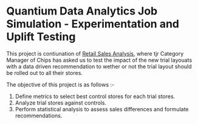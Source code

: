 # Quantium Data Analytics Job Simulation - Experimentation and Uplift Testing

This project is contiunation of [Retail Sales Analysis](AlifSafwan01/retail-sales-analysis/README.md), where tjr Category Manager of Chips has asked us to test the impact of the new trial layouats with a data driven recommendation to wether or not the trial layout should be rolled out to all their stores.

The objective of this project is as follows :-
1. Define metrics to select best control stores for each trial stores.
2. Analyze trial stores against controls.
3. Perform statistical analysis to assess sales differences and formulate recommendations.
